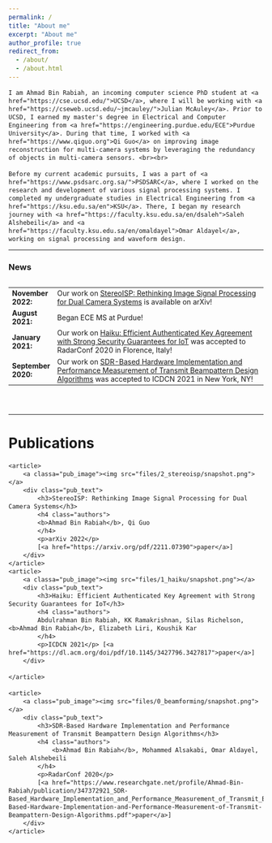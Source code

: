 ```yaml
---
permalink: /
title: "About me"
excerpt: "About me"
author_profile: true
redirect_from: 
  - /about/
  - /about.html
---
```


<!-- <div class="intro">
<p align="justify">
I am Ahmad Bin Rabiah, a master's student in Electrical and Computer Engineering at Purdue University, currently working under the guidance of <a href="https://www.qiguo.org">Professor Qi Guo</a>. My research interests focus on artificial intelligence and deep learning. Specifically, my current research involves improving image reconstruction for multi-camera systems by leveraging the redundancy of objects present in multi-camera sensors. Prior to my current work, I spent time at <a href="https://www.psdsarc.org.sa/">PSDSARC</a> working on research and development of various signal processing systems. I completed my undergraduate studies at <a href="https://ksu.edu.sa/en">KSU</a>, where I was co-advised by Professors <a href="https://faculty.ksu.edu.sa/en/dsaleh">Saleh Alshebeili</a> and <a href="https://faculty.ksu.edu.sa/en/omaldayel">Omar Aldayel</a>.
</p>
</div> -->

<div class="intro">
<p align="justify">

	
	
	I am Ahmad Bin Rabiah, an incoming computer science PhD student at <a href="https://cse.ucsd.edu/">UCSD</a>, where I will be working with <a href="https://cseweb.ucsd.edu/~jmcauley/">Julian McAuley</a>. Prior to UCSD, I earned my master's degree in Electrical and Computer Engineering from <a href="https://engineering.purdue.edu/ECE">Purdue University</a>. During that time, I worked with <a href="https://www.qiguo.org">Qi Guo</a> on improving image reconstruction for multi-camera systems by leveraging the redundancy of objects in multi-camera sensors. <br><br>

	Before my current academic pursuits, I was a part of <a href="https://www.psdsarc.org.sa/">PSDSARC</a>, where I worked on the research and development of various signal processing systems. I completed my undergraduate studies in Electrical Engineering from <a href="https://ksu.edu.sa/en">KSU</a>. There, I began my research journey with <a href="https://faculty.ksu.edu.sa/en/dsaleh">Saleh Alshebeili</a> and <a href="https://faculty.ksu.edu.sa/en/omaldayel">Omar Aldayel</a>, working on signal processing and waveform design.
	
</p>
</div>
  
<hr>

<div><h3>News</h3></div>
<div id="news">
<style> table, tr, td { border: none; }</style>
<div style="height:250px;overflow:auto;border:0px;border-collapse: collapse;">
	<table border="none" style="border:0px;border-collapse: collapse;" rules="none">
		<colgroup><col span="1" style="width: 12%;"><col span="1" style="width: 88%;"></colgroup>
		<tbody>
			<tr><td><b> November 2022:</b></td>
				<td> Our work on <a href="https://arxiv.org/abs/2211.07390"> StereoISP: Rethinking Image Signal Processing for Dual Camera Systems</a> is available on arXiv!</td></tr>
			<tr><td><b> August 2021:</b></td>
				<td> Began ECE MS at Purdue!</td></tr>
			<tr><td><b> January 2021:</b></td>
				<td> 
					Our work on <a href="https://ieeexplore.ieee.org/abstract/document/9266553"> Haiku: Efficient Authenticated Key Agreement with Strong Security Guarantees for IoT</a> was accepted to RadarConf 2020 in Florence, Italy!
				</td></tr>
			<tr><td><b> September 2020:</b></td>
				<td> Our work on <a href="https://dl.acm.org/doi/abs/10.1145/3427796.3427817"> SDR-Based Hardware Implementation and Performance Measurement of Transmit Beampattern Design Algorithms</a> was accepted to ICDCN 2021 in New York, NY!</td></tr>
		</tbody>
	</table>
</div>


<hr>


<div><h1>Publications</h1></div>
<div id="publications">
	
    <article>
        <a classa="pub_image"><img src="files/2_stereoisp/snapshot.png"></a>
        <div class="pub_text">
            <h3>StereoISP: Rethinking Image Signal Processing for Dual Camera Systems</h3>
            <h4 class="authors">
		    <b>Ahmad Bin Rabiah</b>, Qi Guo
            </h4>		
            <p>arXiv 2022</p>
            [<a href="https://arxiv.org/pdf/2211.07390">paper</a>]
        </div>
    </article>
    <article>
        <a classa="pub_image"><img src="files/1_haiku/snapshot.png"></a>
        <div class="pub_text">
            <h3>Haiku: Efficient Authenticated Key Agreement with Strong Security Guarantees for IoT</h3>
            <h4 class="authors">
		    Abdulrahman Bin Rabiah, KK Ramakrishnan, Silas Richelson, <b>Ahmad Bin Rabiah</b>, Elizabeth Liri, Koushik Kar
            </h4>
            <p>ICDCN 2021</p> [<a href="https://dl.acm.org/doi/pdf/10.1145/3427796.3427817">paper</a>]
        </div>
	    
    </article>

    <article>
        <a class="pub_image"><img src="files/0_beamforming/snapshot.png"></a>
        <div class="pub_text">
            <h3>SDR-Based Hardware Implementation and Performance Measurement of Transmit Beampattern Design Algorithms</h3>
            <h4 class="authors">
                <b>Ahmad Bin Rabiah</b>, Mohammed Alsakabi, Omar Aldayel, Saleh Alshebeili
            </h4>
            <p>RadarConf 2020</p>
            [<a href="https://www.researchgate.net/profile/Ahmad-Bin-Rabiah/publication/347372921_SDR-Based_Hardware_Implementation_and_Performance_Measurement_of_Transmit_Beampattern_Design_Algorithms/links/5ff826fe299bf140887d99c8/SDR-Based-Hardware-Implementation-and-Performance-Measurement-of-Transmit-Beampattern-Design-Algorithms.pdf">paper</a>]
        </div>
    </article>




  
  
  

<!-- A data-driven personal website
======
Like many other Jekyll-based GitHub Pages templates, academicpages makes you separate the website's content from its form. The content & metadata of your website are in structured markdown files, while various other files constitute the theme, specifying how to transform that content & metadata into HTML pages. You keep these various markdown (.md), YAML (.yml), HTML, and CSS files in a public GitHub repository. Each time you commit and push an update to the repository, the [GitHub pages](https://pages.github.com/) service creates static HTML pages based on these files, which are hosted on GitHub's servers free of charge.

Many of the features of dynamic content management systems (like Wordpress) can be achieved in this fashion, using a fraction of the computational resources and with far less vulnerability to hacking and DDoSing. You can also modify the theme to your heart's content without touching the content of your site. If you get to a point where you've broken something in Jekyll/HTML/CSS beyond repair, your markdown files describing your talks, publications, etc. are safe. You can rollback the changes or even delete the repository and start over -- just be sure to save the markdown files! Finally, you can also write scripts that process the structured data on the site, such as [this one](https://github.com/academicpages/academicpages.github.io/blob/master/talkmap.ipynb) that analyzes metadata in pages about talks to display [a map of every location you've given a talk](https://academicpages.github.io/talkmap.html).

Getting started
======
1. Register a GitHub account if you don't have one and confirm your e-mail (required!)
1. Fork [this repository](https://github.com/academicpages/academicpages.github.io) by clicking the "fork" button in the top right. 
1. Go to the repository's settings (rightmost item in the tabs that start with "Code", should be below "Unwatch"). Rename the repository "[your GitHub username].github.io", which will also be your website's URL.
1. Set site-wide configuration and create content & metadata (see below -- also see [this set of diffs](http://archive.is/3TPas) showing what files were changed to set up [an example site](https://getorg-testacct.github.io) for a user with the username "getorg-testacct")
1. Upload any files (like PDFs, .zip files, etc.) to the files/ directory. They will appear at https://[your GitHub username].github.io/files/example.pdf.  
1. Check status by going to the repository settings, in the "GitHub pages" section

Site-wide configuration
------
The main configuration file for the site is in the base directory in [_config.yml](https://github.com/academicpages/academicpages.github.io/blob/master/_config.yml), which defines the content in the sidebars and other site-wide features. You will need to replace the default variables with ones about yourself and your site's github repository. The configuration file for the top menu is in [_data/navigation.yml](https://github.com/academicpages/academicpages.github.io/blob/master/_data/navigation.yml). For example, if you don't have a portfolio or blog posts, you can remove those items from that navigation.yml file to remove them from the header. 

Create content & metadata
------
For site content, there is one markdown file for each type of content, which are stored in directories like _publications, _talks, _posts, _teaching, or _pages. For example, each talk is a markdown file in the [_talks directory](https://github.com/academicpages/academicpages.github.io/tree/master/_talks). At the top of each markdown file is structured data in YAML about the talk, which the theme will parse to do lots of cool stuff. The same structured data about a talk is used to generate the list of talks on the [Talks page](https://academicpages.github.io/talks), each [individual page](https://academicpages.github.io/talks/2012-03-01-talk-1) for specific talks, the talks section for the [CV page](https://academicpages.github.io/cv), and the [map of places you've given a talk](https://academicpages.github.io/talkmap.html) (if you run this [python file](https://github.com/academicpages/academicpages.github.io/blob/master/talkmap.py) or [Jupyter notebook](https://github.com/academicpages/academicpages.github.io/blob/master/talkmap.ipynb), which creates the HTML for the map based on the contents of the _talks directory).

**Markdown generator**

I have also created [a set of Jupyter notebooks](https://github.com/academicpages/academicpages.github.io/tree/master/markdown_generator
) that converts a CSV containing structured data about talks or presentations into individual markdown files that will be properly formatted for the academicpages template. The sample CSVs in that directory are the ones I used to create my own personal website at stuartgeiger.com. My usual workflow is that I keep a spreadsheet of my publications and talks, then run the code in these notebooks to generate the markdown files, then commit and push them to the GitHub repository.

How to edit your site's GitHub repository
------
Many people use a git client to create files on their local computer and then push them to GitHub's servers. If you are not familiar with git, you can directly edit these configuration and markdown files directly in the github.com interface. Navigate to a file (like [this one](https://github.com/academicpages/academicpages.github.io/blob/master/_talks/2012-03-01-talk-1.md) and click the pencil icon in the top right of the content preview (to the right of the "Raw | Blame | History" buttons). You can delete a file by clicking the trashcan icon to the right of the pencil icon. You can also create new files or upload files by navigating to a directory and clicking the "Create new file" or "Upload files" buttons. 

Example: editing a markdown file for a talk
![Editing a markdown file for a talk](/images/editing-talk.png)

For more info
------
More info about configuring academicpages can be found in [the guide](https://academicpages.github.io/markdown/). The [guides for the Minimal Mistakes theme](https://mmistakes.github.io/minimal-mistakes/docs/configuration/) (which this theme was forked from) might also be helpful. -->
